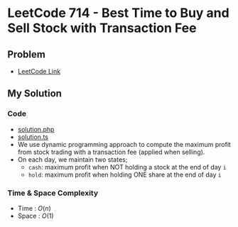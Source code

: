 # LeetCode 714 - Best Time to Buy and Sell Stock with Transaction Fee

## Problem  
- [LeetCode Link](https://leetcode.com/problems/best-time-to-buy-and-sell-stock-with-transaction-fee/)

## My Solution

### Code
- [solution.php](./solution.php)
- [solution.ts](./solution.ts)
- We use dynamic programming approach to compute the maximum profit from stock trading with a transaction fee (applied when selling).
- On each day, we maintain two states;
  - `cash`: maximum profit when NOT holding a stock at the end of day `i`
  - `hold`: maximum profit when holding ONE share at the end of day `i`

### Time & Space Complexity
- Time  : $O(n)$
- Space : $O(1)$
